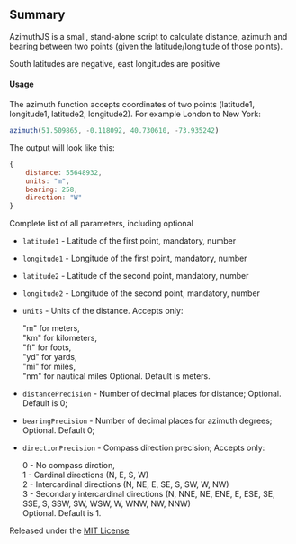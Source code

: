 ## Summary
AzimuthJS is a small, stand-alone script to calculate distance, azimuth and bearing between two points (given the latitude/longitude of those points).

South latitudes are negative, east longitudes are positive

#### Usage
The azimuth function accepts coordinates of two points (latitude1, longitude1, latitude2, longitude2). For example London to New York:

```javascript
azimuth(51.509865, -0.118092, 40.730610, -73.935242)
```

The output will look like this:
```javascript
{
    distance: 55648932,
    units: "m",
    bearing: 258,
    direction: "W"
}
```

Complete list of all parameters, including optional

  * `latitude1`  - Latitude of the first point, mandatory, number
  * `longitude1` - Longitude of the first point, mandatory, number
  * `latitude2`  - Latitude of the second point, mandatory, number
  * `longitude2` - Longitude of the second point, mandatory, number
  * `units`      - Units of the distance. Accepts only:

    "m" for meters,  
    "km" for kilometers,  
    "ft" for foots,  
    "yd" for yards,  
    "mi" for miles,  
    "nm" for nautical miles 
    Optional. Default is meters.
  * `distancePrecision`  - Number of decimal places for distance; Optional. Default is 0; 
  * `bearingPrecision`   - Number of decimal places for azimuth degrees; Optional. Default 0;
  * `directionPrecision` - Compass direction precision; Accepts only:

    0 - No compass dirction,  
    1 - Cardinal directions (N, E, S, W)  
    2 - Intercardinal directions (N, NE, E, SE, S, SW, W, NW)  
    3 - Secondary intercardinal directions (N, NNE, NE, ENE, E, ESE, SE, SSE, S, SSW, SW, WSW, W, WNW, NW, NNW)  
    Optional. Default is 1.


Released under the [MIT License](http://www.opensource.org/licenses/mit-license.php)
